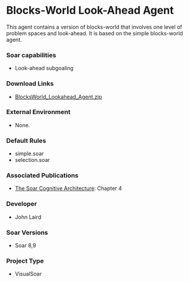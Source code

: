 # Blocks-World Look-Ahead Agent #
This agent contains a version of blocks-world that involves one level of problem spaces and look-ahead. It is based on the simple blocks-world agent.

### Soar capabilities ###
  * Look-ahead subgoaling

### Download Links ###
  * [BlocksWorld\_Lookahead\_Agent.zip](http://web.eecs.umich.edu/~soar/downloads/Agents/BlocksWorld_Lookahead_Agent.zip)

### External Environment ###
  * None.

### Default Rules ###
  * simple.soar
  * selection.soar

### Associated Publications ###
  * [The Soar Cognitive Architecture](http://mitpress.mit.edu/catalog/item/default.asp?ttype=2&tid=12784): Chapter 4

### Developer ###
  * John Laird

### Soar Versions ###
  * Soar 8,9

### Project Type ###
  * VisualSoar